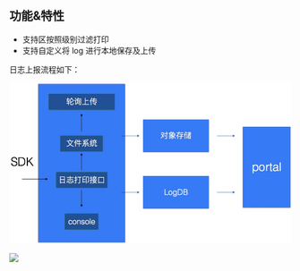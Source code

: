 ## 功能&特性

* 支持区按照级别过滤打印
* 支持自定义将 log 进行本地保存及上传

日志上报流程如下：

![](_media/logger-flow.png)

![](_media/dem-portal-log.gif)

